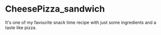 # CheesePizza_sandwich
It's one of my favourite snack time recipe with just some ingredients and a taste like pizza.